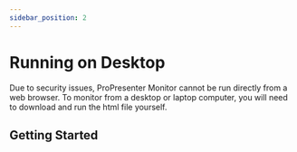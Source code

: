 ```yaml
---
sidebar_position: 2
---
```


# Running on Desktop

Due to security issues, ProPresenter Monitor cannot be run directly from a web browser. To monitor from a desktop or laptop computer, you will need to download and run the html file yourself.

## Getting Started
